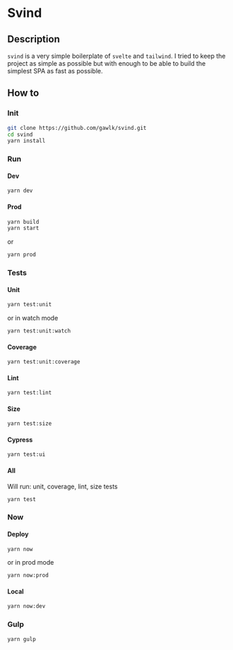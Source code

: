 # Svind

## Description

`svind` is a very simple boilerplate of `svelte` and `tailwind`.
I tried to keep the project as simple as possible but with enough to be able to build the simplest SPA as fast as possible.

## How to

### Init

```bash
git clone https://github.com/gawlk/svind.git
cd svind
yarn install
```

### Run

#### Dev

```bash
yarn dev
```

#### Prod

```bash
yarn build
yarn start
```

or

```bash
yarn prod
```

### Tests

#### Unit

```bash
yarn test:unit
```

or in watch mode

```bash
yarn test:unit:watch
```

#### Coverage

```bash
yarn test:unit:coverage
```

#### Lint

```bash
yarn test:lint
```

#### Size

```bash
yarn test:size
```

#### Cypress

```bash
yarn test:ui
```

#### All

Will run: unit, coverage, lint, size tests

```bash
yarn test
```

### Now

#### Deploy

```bash
yarn now
```

or in prod mode

```bash
yarn now:prod
```

#### Local

```bash
yarn now:dev
```

### Gulp

```bash
yarn gulp
```
